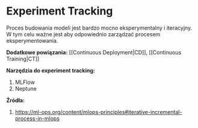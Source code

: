 # Experiment Tracking

Proces budowania modeli jest bardzo mocno eksperymentalny i iteracyjny. W tym celu ważne jest aby odpowiednio zarządzać procesem eksperymentowania.

**Dodatkowe powiązania:**
[[Continuous Deployment|CD]], [[Continuous Training|CT]]

**Narzędzia do experiment tracking:**
1. MLFlow
2. Neptune

**Źródła:**
1. https://ml-ops.org/content/mlops-principles#iterative-incremental-process-in-mlops